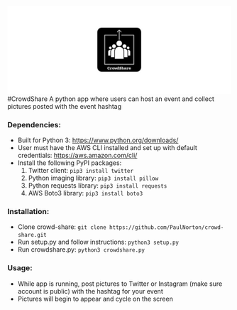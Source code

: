 ![CrowdShare](media/promo.jpg) 
#CrowdShare
A python app where users can host an event and collect pictures posted with the event hashtag

### Dependencies: ###

* Built for Python 3: https://www.python.org/downloads/
* User must have the AWS CLI installed and set up with default credentials: https://aws.amazon.com/cli/
* Install the following PyPI packages:
	1. Twitter client: `pip3 install twitter`
	2. Python imaging library: `pip3 install pillow`
	3. Python requests library: `pip3 install requests` 
	4. AWS Boto3 library: `pip3 install boto3`

### Installation: ###

* Clone crowd-share: `git clone https://github.com/PaulNorton/crowd-share.git`
* Run setup.py and follow instructions: `python3 setup.py`
* Run crowdshare.py: `python3 crowdshare.py`

### Usage: ###

* While app is running, post pictures to Twitter or Instagram (make sure account is public) with the hashtag for your event
* Pictures will begin to appear and cycle on the screen
